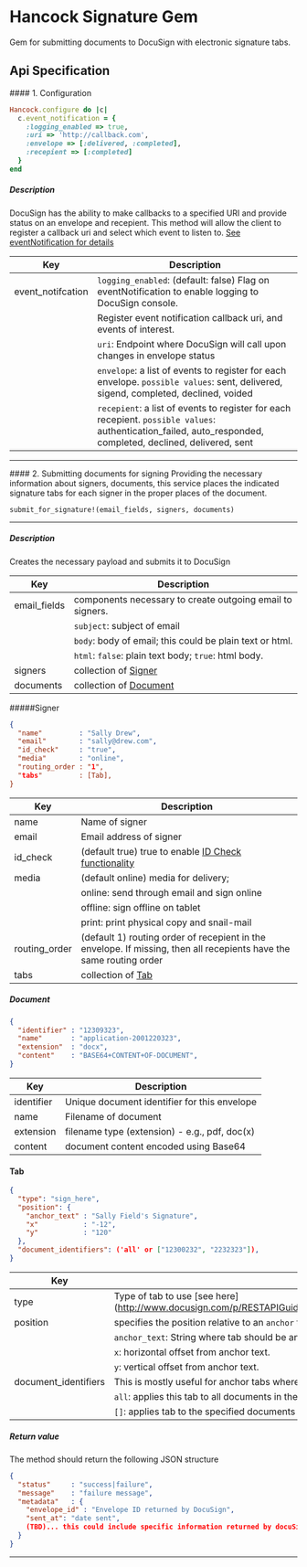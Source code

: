 Hancock Signature Gem
=========================
Gem for submitting documents to DocuSign with electronic signature tabs.


Api Specification
------------------

<a name=".configure"/>
#### 1. Configuration

```ruby
Hancock.configure do |c|
  c.event_notification = {
    :logging_enabled => true,
    :uri => 'http://callback.com', 
    :envelope => [:delivered, :completed], 
    :recepient => [:completed]
  }
end
```

##### Description

DocuSign has the ability to make callbacks to a specified URI and provide status on an envelope and recepient.
This method will allow the client to register a callback uri and select which event to listen to. 
[See eventNotification for details](https://www.docusign.com/p/RESTAPIGuide/RESTAPIGuide.htm#REST%20API%20References/Send%20an%20Envelope.htm%3FTocPath%3DREST%20API%20References%7CSend%20an%20Envelope%20or%20Create%20a%20Draft%20Envelope%7C_____0)

Key               | Description
---               | ---
event_notifcation | `logging_enabled`: (default: false) Flag on eventNotification to enable logging to DocuSign console.
                  | Register event notification callback uri, and events of interest.
                  | `uri`: Endpoint where DocuSign will call upon changes in envelope status
                  | `envelope`: a list of events to register for each envelope.  `possible values`: sent, delivered, sigend, completed, declined, voided
                  | `recepient`: a list of events to register for each recepient. `possible values`: authentication_failed, auto_responded, completed, declined, delivered, sent

___
<a name="#submit_for_signature" />
#### 2. Submitting documents for signing
Providing the necessary information about signers, documents, this service places the indicated signature tabs for each signer in the proper places of the document.

```ruby
submit_for_signature!(email_fields, signers, documents)
```
------

##### Description
Creates the necessary payload and submits it to DocuSign


Key          | Description
---          | ---
email_fields | components necessary to create outgoing email to signers.
             | `subject`: subject of email
             | `body`: body of email; this could be plain text or html.
             | `html`: `false`: plain text body; `true`: html body.
signers      | collection of [Signer](#signers)
documents    | collection of [Document](#documents)


<a name="signers"></a>

#####Signer

```json
{
  "name"         : "Sally Drew",
  "email"        : "sally@drew.com",
  "id_check"     : "true",
  "media"        : "online",
  "routing_order : "1",
  "tabs"         : [Tab],
}
```

Key           | Description
---           | ---
name          | Name of signer
email         | Email address of signer
id_check      | (default true) true to enable [ID Check functionality](http://www.docusign.com/partner/docusign-id-check-powered-by-lexisnexis-risk-solutions)
media         | (default online) media for delivery;
              | online: send through email and sign online
              | offline: sign offline on tablet
              | print: print physical copy and snail-mail
routing_order | (default 1) routing order of recepient in the envelope.  If missing, then all recepients have the same routing order
tabs          | collection of [Tab](#tabs)


<a name="documents"></a>
##### Document

```json
{
  "identifier" : "12309323",
  "name"       : "application-2001220323",
  "extension"  : "docx",
  "content"    : "BASE64+CONTENT+OF-DOCUMENT",
}
```

Key            | Description
---            | ---
identifier     | Unique document identifier for this envelope
name           | Filename of document
extension      | filename type (extension) - e.g., pdf, doc(x)
content        | document content encoded using Base64

<a name="tabs"></a>	
#### Tab

```json
{
  "type": "sign_here",				
  "position": {
    "anchor_text" : "Sally Field's Signature",
    "x"           : "-12",
    "y"           : "120"
  },
  "document_identifiers": ('all' or ["12300232", "2232323"]),
}
```

Key                 | Description
---                 | ---
type                | Type of tab to use [see here](http://www.docusign.com/p/RESTAPIGuide/RESTAPIGuide.htm#REST%20API%20References/Tab%20Parameters.htm%3FTocPath%3DREST%20API%20References|Send%20an%20Envelope%20or%20Create%20a%20Draft%20Envelope|Tab%20Parameters|_____0) where name is represented as underscores and without (Tab word).  For example, `sign_here`, `date_signed`, `first_name`, …etc.
position            | specifies the position relative to an `anchor` text on the page (origin: bottom-left) 
                    | `anchor_text`: String where tab should be anchored to
                    | `x`: horizontal offset from anchor text.
                    | `y`: vertical offset from anchor text.
document_identifiers|  This is mostly useful for anchor tabs where the same anchor text is used across documents.
                    | `all`: applies this tab to all documents in the payload.  
                    | `[]`: applies tab to the specified documents in collection. 


##### Return value

The method should return the following JSON structure

```json
{
  "status"     : "success|failure",
  "message"    : "failure message",
  "metadata"   : {
    "envelope_id" : "Envelope ID returned by DocuSign",
    "sent_at": "date sent",
    (TBD)... this could include specific information returned by docuSign that we need ...
  }
}
```

---

